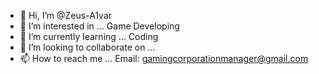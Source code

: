 - 👋 Hi, I’m @Zeus-A1var
- 👀 I’m interested in ... Game Developing
- 🌱 I’m currently learning ... Coding
- 💞️ I’m looking to collaborate on ...
- 📫 How to reach me ... Email: gamingcorporationmanager@gmail.com

<!---
Zeus-A1var/Zeus-A1var is a ✨ special ✨ repository because its `README.md` (this file) appears on your GitHub profile.
You can click the Preview link to take a look at your changes.
--->
